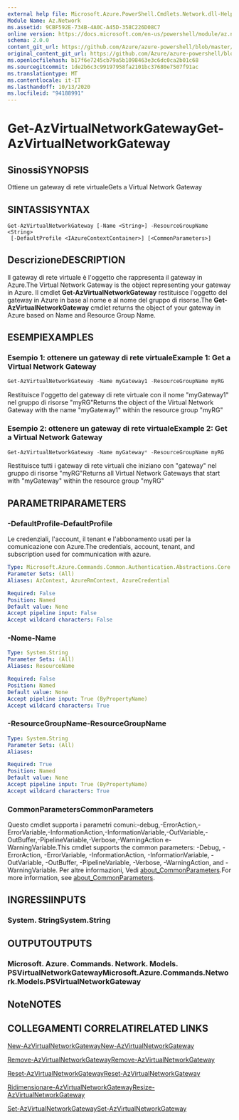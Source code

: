 ```yaml
---
external help file: Microsoft.Azure.PowerShell.Cmdlets.Network.dll-Help.xml
Module Name: Az.Network
ms.assetid: 9CBF592E-734B-4A0C-A45D-358C226D08C7
online version: https://docs.microsoft.com/en-us/powershell/module/az.network/get-azvirtualnetworkgateway
schema: 2.0.0
content_git_url: https://github.com/Azure/azure-powershell/blob/master/src/Network/Network/help/Get-AzVirtualNetworkGateway.md
original_content_git_url: https://github.com/Azure/azure-powershell/blob/master/src/Network/Network/help/Get-AzVirtualNetworkGateway.md
ms.openlocfilehash: b17f6e7245cb79a5b1098463e3c6dc0ca2b01c68
ms.sourcegitcommit: 1de2b6c3c99197958fa2101bc37680e7507f91ac
ms.translationtype: MT
ms.contentlocale: it-IT
ms.lasthandoff: 10/13/2020
ms.locfileid: "94188991"
---
```

# <span data-ttu-id="6b5fa-101">Get-AzVirtualNetworkGateway</span><span class="sxs-lookup"><span data-stu-id="6b5fa-101">Get-AzVirtualNetworkGateway</span></span>

## <span data-ttu-id="6b5fa-102">Sinossi</span><span class="sxs-lookup"><span data-stu-id="6b5fa-102">SYNOPSIS</span></span>
<span data-ttu-id="6b5fa-103">Ottiene un gateway di rete virtuale</span><span class="sxs-lookup"><span data-stu-id="6b5fa-103">Gets a Virtual Network Gateway</span></span>

## <span data-ttu-id="6b5fa-104">SINTASSI</span><span class="sxs-lookup"><span data-stu-id="6b5fa-104">SYNTAX</span></span>

```
Get-AzVirtualNetworkGateway [-Name <String>] -ResourceGroupName <String>
 [-DefaultProfile <IAzureContextContainer>] [<CommonParameters>]
```

## <span data-ttu-id="6b5fa-105">Descrizione</span><span class="sxs-lookup"><span data-stu-id="6b5fa-105">DESCRIPTION</span></span>
<span data-ttu-id="6b5fa-106">Il gateway di rete virtuale è l'oggetto che rappresenta il gateway in Azure.</span><span class="sxs-lookup"><span data-stu-id="6b5fa-106">The Virtual Network Gateway is the object representing your gateway in Azure.</span></span>
<span data-ttu-id="6b5fa-107">Il cmdlet **Get-AzVirtualNetworkGateway** restituisce l'oggetto del gateway in Azure in base al nome e al nome del gruppo di risorse.</span><span class="sxs-lookup"><span data-stu-id="6b5fa-107">The **Get-AzVirtualNetworkGateway** cmdlet returns the object of your gateway in Azure based on Name and Resource Group Name.</span></span>

## <span data-ttu-id="6b5fa-108">ESEMPI</span><span class="sxs-lookup"><span data-stu-id="6b5fa-108">EXAMPLES</span></span>

### <span data-ttu-id="6b5fa-109">Esempio 1: ottenere un gateway di rete virtuale</span><span class="sxs-lookup"><span data-stu-id="6b5fa-109">Example 1: Get a Virtual Network Gateway</span></span>
```powershell
Get-AzVirtualNetworkGateway -Name myGateway1 -ResourceGroupName myRG
```

<span data-ttu-id="6b5fa-110">Restituisce l'oggetto del gateway di rete virtuale con il nome "myGateway1" nel gruppo di risorse "myRG"</span><span class="sxs-lookup"><span data-stu-id="6b5fa-110">Returns the object of the Virtual Network Gateway with the name "myGateway1" within the resource group "myRG"</span></span>

### <span data-ttu-id="6b5fa-111">Esempio 2: ottenere un gateway di rete virtuale</span><span class="sxs-lookup"><span data-stu-id="6b5fa-111">Example 2: Get a Virtual Network Gateway</span></span>
```powershell
Get-AzVirtualNetworkGateway -Name myGateway* -ResourceGroupName myRG
```

<span data-ttu-id="6b5fa-112">Restituisce tutti i gateway di rete virtuali che iniziano con "gateway" nel gruppo di risorse "myRG"</span><span class="sxs-lookup"><span data-stu-id="6b5fa-112">Returns all Virtual Network Gateways that start with "myGateway" within the resource group "myRG"</span></span>

## <span data-ttu-id="6b5fa-113">PARAMETRI</span><span class="sxs-lookup"><span data-stu-id="6b5fa-113">PARAMETERS</span></span>

### <span data-ttu-id="6b5fa-114">-DefaultProfile</span><span class="sxs-lookup"><span data-stu-id="6b5fa-114">-DefaultProfile</span></span>
<span data-ttu-id="6b5fa-115">Le credenziali, l'account, il tenant e l'abbonamento usati per la comunicazione con Azure.</span><span class="sxs-lookup"><span data-stu-id="6b5fa-115">The credentials, account, tenant, and subscription used for communication with azure.</span></span>

```yaml
Type: Microsoft.Azure.Commands.Common.Authentication.Abstractions.Core.IAzureContextContainer
Parameter Sets: (All)
Aliases: AzContext, AzureRmContext, AzureCredential

Required: False
Position: Named
Default value: None
Accept pipeline input: False
Accept wildcard characters: False
```

### <span data-ttu-id="6b5fa-116">-Nome</span><span class="sxs-lookup"><span data-stu-id="6b5fa-116">-Name</span></span>
```yaml
Type: System.String
Parameter Sets: (All)
Aliases: ResourceName

Required: False
Position: Named
Default value: None
Accept pipeline input: True (ByPropertyName)
Accept wildcard characters: True
```

### <span data-ttu-id="6b5fa-117">-ResourceGroupName</span><span class="sxs-lookup"><span data-stu-id="6b5fa-117">-ResourceGroupName</span></span>
```yaml
Type: System.String
Parameter Sets: (All)
Aliases:

Required: True
Position: Named
Default value: None
Accept pipeline input: True (ByPropertyName)
Accept wildcard characters: True
```

### <span data-ttu-id="6b5fa-118">CommonParameters</span><span class="sxs-lookup"><span data-stu-id="6b5fa-118">CommonParameters</span></span>
<span data-ttu-id="6b5fa-119">Questo cmdlet supporta i parametri comuni:-debug,-ErrorAction,-ErrorVariable,-InformationAction,-InformationVariable,-OutVariable,-OutBuffer,-PipelineVariable,-Verbose,-WarningAction e-WarningVariable.</span><span class="sxs-lookup"><span data-stu-id="6b5fa-119">This cmdlet supports the common parameters: -Debug, -ErrorAction, -ErrorVariable, -InformationAction, -InformationVariable, -OutVariable, -OutBuffer, -PipelineVariable, -Verbose, -WarningAction, and -WarningVariable.</span></span> <span data-ttu-id="6b5fa-120">Per altre informazioni, Vedi [about_CommonParameters](http://go.microsoft.com/fwlink/?LinkID=113216).</span><span class="sxs-lookup"><span data-stu-id="6b5fa-120">For more information, see [about_CommonParameters](http://go.microsoft.com/fwlink/?LinkID=113216).</span></span>

## <span data-ttu-id="6b5fa-121">INGRESSI</span><span class="sxs-lookup"><span data-stu-id="6b5fa-121">INPUTS</span></span>

### <span data-ttu-id="6b5fa-122">System. String</span><span class="sxs-lookup"><span data-stu-id="6b5fa-122">System.String</span></span>

## <span data-ttu-id="6b5fa-123">OUTPUT</span><span class="sxs-lookup"><span data-stu-id="6b5fa-123">OUTPUTS</span></span>

### <span data-ttu-id="6b5fa-124">Microsoft. Azure. Commands. Network. Models. PSVirtualNetworkGateway</span><span class="sxs-lookup"><span data-stu-id="6b5fa-124">Microsoft.Azure.Commands.Network.Models.PSVirtualNetworkGateway</span></span>

## <span data-ttu-id="6b5fa-125">Note</span><span class="sxs-lookup"><span data-stu-id="6b5fa-125">NOTES</span></span>

## <span data-ttu-id="6b5fa-126">COLLEGAMENTI CORRELATI</span><span class="sxs-lookup"><span data-stu-id="6b5fa-126">RELATED LINKS</span></span>

[<span data-ttu-id="6b5fa-127">New-AzVirtualNetworkGateway</span><span class="sxs-lookup"><span data-stu-id="6b5fa-127">New-AzVirtualNetworkGateway</span></span>](./New-AzVirtualNetworkGateway.md)

[<span data-ttu-id="6b5fa-128">Remove-AzVirtualNetworkGateway</span><span class="sxs-lookup"><span data-stu-id="6b5fa-128">Remove-AzVirtualNetworkGateway</span></span>](./Remove-AzVirtualNetworkGateway.md)

[<span data-ttu-id="6b5fa-129">Reset-AzVirtualNetworkGateway</span><span class="sxs-lookup"><span data-stu-id="6b5fa-129">Reset-AzVirtualNetworkGateway</span></span>](./Reset-AzVirtualNetworkGateway.md)

[<span data-ttu-id="6b5fa-130">Ridimensionare-AzVirtualNetworkGateway</span><span class="sxs-lookup"><span data-stu-id="6b5fa-130">Resize-AzVirtualNetworkGateway</span></span>](./Resize-AzVirtualNetworkGateway.md)

[<span data-ttu-id="6b5fa-131">Set-AzVirtualNetworkGateway</span><span class="sxs-lookup"><span data-stu-id="6b5fa-131">Set-AzVirtualNetworkGateway</span></span>](./Set-AzVirtualNetworkGateway.md)
